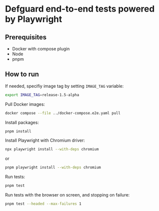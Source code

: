 # Defguard end-to-end tests powered by Playwright

## Prerequisites

- Docker with compose plugin
- Node
- pnpm

## How to run

If needed, specifiy image tag by setting `IMAGE_TAG` variable:

```bash
export IMAGE_TAG=release-1.5-alpha
```

Pull Docker images:

```bash
docker compose --file ../docker-compose.e2e.yaml pull
```

Install packages:

```bash
pnpm install
```

Install Playwright with Chromium driver:

```bash
npx playwright install --with-deps chromium
```

or

```bash
pnpm playwright install --with-deps chromium
```

Run tests:

```bash
pnpm test
```

Run tests with the browser on screen, and stopping on failure:

```bash
pnpm test --headed --max-failures 1
```
